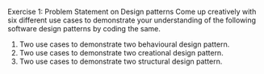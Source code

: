 Exercise 1: Problem Statement on Design patterns
Come up creatively with six different use cases to demonstrate your understanding of the following software design patterns by coding the
same.

1. Two use cases to demonstrate two behavioural design pattern.
2. Two use cases to demonstrate two creational design pattern.
3. Two use cases to demonstrate two structural design pattern.